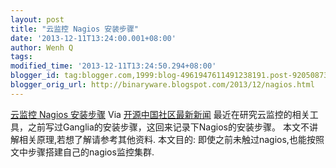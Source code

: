 ```yaml
---
layout: post
title: "云监控 Nagios 安装步骤"
date: '2013-12-11T13:24:00.001+08:00'
author: Wenh Q
tags:
modified_time: '2013-12-11T13:24:50.294+08:00'
blogger_id: tag:blogger.com,1999:blog-4961947611491238191.post-920508733733533563
blogger_orig_url: http://binaryware.blogspot.com/2013/12/nagios.html
---
```

[云监控 Nagios 安装步骤](http://my.oschina.net/duangr/blog/183160)
Via [开源中国社区最新新闻](http://www.oschina.net/?from=rss)
最近在研究云监控的相关工具，之前写过Ganglia的安装步骤，这回来记录下Nagios的安装步骤。
本文不讲解相关原理,若想了解请参考其他资料. 本文目的:
即使之前未触过nagios,也能按照文中步骤搭建自己的nagios监控集群.
